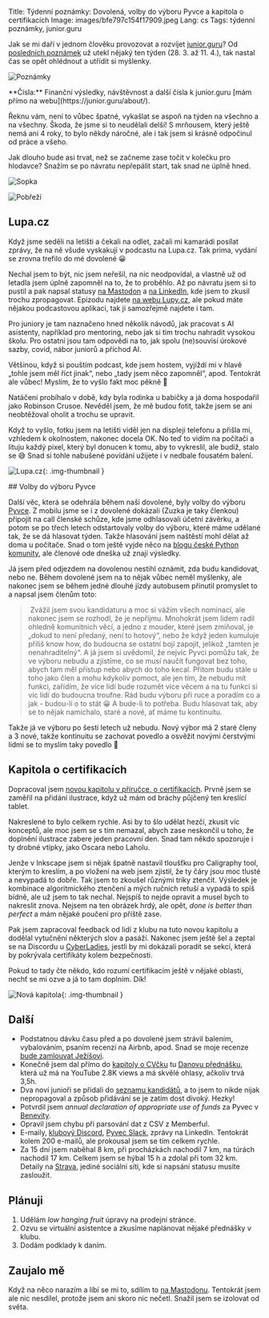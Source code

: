 Title: Týdenní poznámky: Dovolená, volby do výboru Pyvce a kapitola o certifikacích
Image: images/bfe797c154f17909.jpeg
Lang: cs
Tags: týdenní poznámky, junior.guru

Jak se mi daří v jednom člověku provozovat a rozvíjet [junior.guru](https://junior.guru/)?
Od [posledních poznámek]({filename}2025-03-28_tydenni-poznamky-kurz-o-ai-pripravy-voleb-do-vyboru-pyvce-a-spousta-dalsiho.md) už utekl nějaký ten týden (28. 3. až 11. 4.), tak nastal čas se opět ohlédnout a utřídit si myšlenky.

![Poznámky]({static}/images/bfe797c154f17909.jpeg)

<div class="alert alert-warning" role="alert" markdown="1">
**Čísla:** Finanční výsledky, návštěvnost a další čísla k junior.guru [mám přímo na webu](https://junior.guru/about/).
</div>

Řeknu vám, není to vůbec špatné, vykašlat se aspoň na týden na všechno a na všechny. Škoda, že jsme si to neudělali delší! S mrňousem, který ještě nemá ani 4 roky, to bylo někdy náročné, ale i tak jsem si krásně odpočinul od práce a všeho.

Jak dlouho bude asi trvat, než se začneme zase točit v kolečku pro hlodavce? Snažím se po návratu nepřepálit start, tak snad ne úplně hned.

![Sopka]({static}/images/c37de5ae4cfc5954.jpeg)

![Pobřeží]({static}/images/da1263a646da609e.jpeg)

## Lupa.cz

Když jsme seděli na letišti a čekali na odlet, začali mi kamarádi posílat zprávy, že na ně všude vyskakuji v podcastu na Lupa.cz. Tak prima, vydání se zrovna trefilo do mé dovolené 😀

Nechal jsem to být, nic jsem neřešil, na nic neodpovídal, a vlastně už od letadla jsem úplně zapomněl na to, že to proběhlo. Až po návratu jsem si to pustil a pak napsal statusy [na Mastodon](https://mastodonczech.cz/@honzajavorek/114313890200441796) a [na LinkedIn](https://www.linkedin.com/posts/honzajavorek_jenom-%C4%8Dlov%C4%9Bk-v%C3%A1m-%C5%99ekne-co-chatgpt-poradil-activity-7316087057309683713-LXpy), kde jsem to zkusil trochu zpropagovat. Epizodu najdete [na webu Lupy.cz](https://www.lupa.cz/clanky/honza-javorek-junior-guru-jenom-clovek-vam-rekne-co-chatgpt-poradil-spatne/), ale pokud máte nějakou podcastovou aplikaci, tak ji samozřejmě najdete i tam.

Pro juniory je tam naznačeno hned několik návodů, jak pracovat s AI asistenty, například pro mentoring, nebo jak si tím trochu nahradit vysokou školu. Pro ostatní jsou tam odpovědi na to, jak spolu (ne)souvisí úrokové sazby, covid, nábor juniorů a příchod AI.

Většinou, když si pouštím podcast, kde jsem hostem, vyjíždí mi v hlavě „tohle jsem měl říct jinak“, nebo „tady jsem něco zapomněl“, apod. Tentokrát ale vůbec! Myslím, že to vyšlo fakt moc pěkně 💪

Natáčení probíhalo v době, kdy byla rodinka u babičky a já doma hospodařil jako Robinson Crusoe. Nevěděl jsem, že mě budou fotit, takže jsem se ani neobtěžoval oholit a trochu se upravit.

Když to vyšlo, fotku jsem na letišti viděl jen na displeji telefonu a přišla mi, vzhledem k okolnostem, nakonec docela OK. No teď to vidím na počítači a lituju každý pixel, který byl donucen k tomu, aby to vykreslil, ale budiž, stalo se 😅 Snad si tohle nabušené povídání užijete i v nedbale fousatém balení.

![Lupa.cz]({static}/images/screenshot-2025-04-11-at-15-35-38-honza-javorek-junior-guru-jenom-clovek-vam-rekne-co-chatgpt-poradil-spatne-lupa-cz.png){: .img-thumbnail }

## Volby do výboru Pyvce

Další věc, která se odehrála během naší dovolené, byly volby do výboru [Pyvce](https://pyvec.org/). Z mobilu jsme se i z dovolené dokázali (Zuzka je taky členkou) připojit na call členské schůze, kde jsme odhlasovali účetní závěrku, a potom se po třech letech odstartovaly volby do výboru, které máme udělané tak, že se dá hlasovat týden. Takže hlasování jsem naštěstí mohl dělat až doma u počítače. Snad o tom ještě vyjde něco na [blogu české Python komunity](https://blog.python.cz/), ale členové ode dneška už znají výsledky.

Já jsem před odjezdem na dovolenou nestihl oznámit, zda budu kandidovat, nebo ne. Během dovolené jsem na to nějak vůbec neměl myšlenky, ale nakonec jsem se během jedné dlouhé jízdy autobusem přinutil promyslet to a napsal jsem členům toto:

> Zvážil jsem svou kandidaturu a moc si vážím všech nominací, ale nakonec jsem se rozhodl, že je nepřijmu. Mnohokrát jsem lidem radil ohledně komunitních věcí, a jedno z mouder, které jsem zmiňoval, je „dokud to není předaný, není to hotový“, nebo že když jeden kumuluje příliš know how, do budoucna se ostatní bojí zapojit, jelikož „tamten je nenahraditelný“. A já jsem si uvědomil, že nejvíc Pyvci pomůžu tak, že ve výboru nebudu a zjistíme, co se musí naučit fungovat bez toho, abych tam měl přístup nebo abych do toho kecal. Přitom budu stále u toho jako člen a mohu kdykoliv pomoct, ale jen tím, že nebudu mít funkci, zařídím, že více lidí bude rozumět více věcem a na tu funkci si víc lidí do budoucna troufne. Rád budu výboru při ruce a poradím co a jak - budou-li o to stát 😀 A bude-li to potřeba. Budu hlasovat tak, aby se to nějak namíchalo, staré a nové, ať máme tu kontinuitu.

Takže já ve výboru po šesti letech už nebudu. Nový výbor má 2 staré členy a 3 nové, takže kontinuitu se zachovat povedlo a osvěžit novými čerstvými lidmi se to myslím taky povedlo 💪

## Kapitola o certifikacích

Dopracoval jsem [novou kapitolu v příručce, o certifikacích](https://junior.guru/handbook/certification/). Prvně jsem se zaměřil na přidání ilustrace, když už mám od bráchy půjčený ten kreslící tablet.

Nakreslené to bylo celkem rychle. Asi by to šlo udělat hezčí, zkusit víc konceptů, ale moc jsem se s tím nemazal, abych zase neskončil u toho, že doplnění ilustrace zabere jeden pracovní den. Snad tam někdo spozoruje i ty drobné vtípky, jako Oscara nebo Laholu.

Jenže v Inkscape jsem si nějak špatně nastavil tloušťku pro Caligraphy tool, kterým to kreslím, a po vložení na web jsem zjistil, že ty čáry jsou moc tlusté a nevypadá to dobře. Tak jsem to zkoušel různými triky ztenčit. Výsledek je kombinace algoritmického ztenčení a mých ručních retuší a vypadá to spíš bídně, ale už jsem to tak nechal. Nejspíš to nejde opravit a musel bych to nakreslit znova. Nejsem na ten obrázek hrdý, ale opět, _done is better than perfect_ a mám nějaké poučení pro příště zase.

Pak jsem zapracoval feedback od lidí z klubu na tuto novou kapitolu a dodělal vytučnění některých slov a pasáží. Nakonec jsem ještě šel a zeptal se na Discordu u [CyberLadies](https://www.cyberladies.cz/), jestli by mi dokázali poradit se sekcí, která by pokrývala certifikáty kolem bezpečnosti.

Pokud to tady čte někdo, kdo rozumí certifikacím ještě v nějaké oblasti, nechť se mi ozve a já to tam doplním. Dík!

![Nová kapitola]({static}/images/screenshot-2025-04-11-at-16-19-14-certifikace-a-certifikaty-v-it.png){: .img-thumbnail }

## Další

-   Podstatnou dávku času před a po dovolené jsem strávil balením, vybalováním, psaním recenzí na Airbnb, apod. Snad se moje recenze [bude zamlouvat Ježíšovi](https://mastodonczech.cz/@honzajavorek/114299204818657990).
-   Konečně jsem dal přímo do [kapitoly o CVčku](https://junior.guru/handbook/cv/) tu [Danovu přednášku](https://www.youtube.com/live/8_ZUwRKEJ7A), která už má na YouTube 2.8K views a má skvělé ohlasy, ačkoliv trvá 3,5h.
-   Dva noví junioři se přidali do [seznamu kandidátů](https://junior.guru/candidates/), a to jsem to nikde nijak nepropagoval a způsob přidávání se je zatím dost divoký. Hezky!
-   Potvrdil jsem _annual declaration of appropriate use of funds_ za Pyvec v [Benevity](https://benevity.com/).
-   Opravil jsem chybu při parsování dat z CSV z Memberful.
-   E-maily, [klubový Discord](https://junior.guru/club/), [Pyvec Slack](https://docs.pyvec.org/operations/support.html#sit-kontaktu), zprávy na LinkedIn. Tentokrát kolem 200 e-mailů, ale prokousal jsem se tím celkem rychle.
-   Za 15 dní jsem naběhal 8 km, při procházkách nachodil 7 km, na túrách nachodil 17 km. Celkem jsem se hýbal 15 h a zdolal při tom 32 km.
    Detaily na [Strava](https://www.strava.com/athletes/31242569), jediné sociální síti, kde si napsání statusu musíte zasloužit.

## Plánuji

1.  Udělám _low hanging fruit_ úpravy na prodejní stránce.
2.  Ozvu se virtuální asistentce a zkusíme naplánovat nějaké přednášky v klubu.
3.  Dodám podklady k daním.

## Zaujalo mě

Když na něco narazím a líbí se mi to, sdílím to [na Mastodonu](https://mastodonczech.cz/@honzajavorek). Tentokrát jsem ale nic nesdílel, protože jsem ani skoro nic nečetl. Snažil jsem se izolovat od světa.
